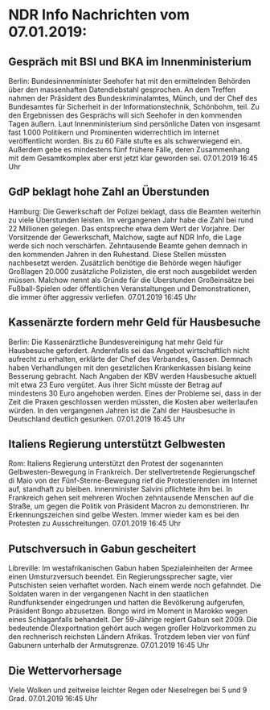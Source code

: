 # NDR Info Nachrichten vom 07.01.2019:


## Gespräch mit BSI und BKA im Innenministerium
Berlin: Bundesinnenminister Seehofer hat mit den ermittelnden Behörden über den massenhaften Datendiebstahl gesprochen. An dem Treffen nahmen der Präsident des Bundeskriminalamtes, Münch, und der Chef des Bundesamtes für Sicherheit in der Informationstechnik, Schönbohm, teil. Zu den Ergebnissen des Gesprächs will sich Seehofer in den kommenden Tagen äußern. Laut Innenministerium sind persönliche Daten von insgesamt fast 1.000 Politikern und Prominenten widerrechtlich im Internet veröffentlicht worden. Bis zu 60 Fälle stufte es als schwerwiegend ein. Außerdem gebe es mindestens fünf frühere Fälle, deren Zusammenhang mit dem Gesamtkomplex aber erst jetzt klar geworden sei. 07.01.2019 16:45 Uhr 

## GdP beklagt hohe Zahl an Überstunden
Hamburg: Die Gewerkschaft der Polizei beklagt, dass die Beamten weiterhin zu viele Überstunden leisten. Im vergangenen Jahr habe die Zahl bei rund 22 Millionen gelegen. Das entspreche etwa dem Wert der Vorjahre. Der Vorsitzende der Gewerkschaft, Malchow, sagte auf NDR Info, die Lage werde sich noch verschärfen. Zehntausende Beamte gehen demnach in den kommenden Jahren in den Ruhestand. Diese Stellen müssten nachbesetzt werden. Zusätzlich benötige die Behörde wegen häufiger Großlagen 20.000 zusätzliche Polizisten, die erst noch ausgebildet werden müssen. Malchow nennt als Gründe für die Überstunden Großeinsätze bei Fußball-Spielen oder öffentlichen Veranstaltungen und Demonstrationen, die immer öfter aggressiv verliefen. 07.01.2019 16:45 Uhr 

## Kassenärzte fordern mehr Geld für Hausbesuche
Berlin:	Die Kassenärztliche Bundesvereinigung hat mehr Geld für Hausbesuche gefordert. Andernfalls sei das Angebot wirtschaftlich nicht aufrecht zu erhalten, erklärte der Chef des Verbandes, Gassen. Demnach haben Verhandlungen mit den gesetzlichen Krankenkassen bislang keine Besserung gebracht. Nach Angaben der KBV werden Hausbesuche aktuell mit etwa 23 Euro vergütet. Aus ihrer Sicht müsste der Betrag auf mindestens 30 Euro angehoben werden. Eines der Probleme sei, dass in der Zeit die Praxen geschlossen werden müssten, die Kosten aber weiterlaufen würden. In den vergangenen Jahren ist die Zahl der Hausbesuche in Deutschland deutlich gesunken. 07.01.2019 16:45 Uhr 

## Italiens Regierung unterstützt Gelbwesten
Rom:	Italiens Regierung unterstützt den Protest der sogenannten Gelbwesten-Bewegung in Frankreich. Der stellvertretende Regierungschef di Maio von der Fünf-Sterne-Bewegung rief die Protestierenden im Internet auf, standhaft zu bleiben. Innenminister Salvini pflichtete ihm bei. In Frankreich gehen seit mehreren Wochen zehntausende Menschen auf die Straße, um gegen die Politik von Präsident Macron zu demonstrieren. Ihr Erkennungszeichen sind gelbe Westen. Immer wieder kam es bei den Protesten zu Ausschreitungen. 07.01.2019 16:45 Uhr 

## Putschversuch in Gabun gescheitert
Libreville: Im westafrikanischen Gabun haben Spezialeinheiten der Armee einen Umsturzversuch beendet. Ein Regierungssprecher sagte, vier Putschisten seien verhaftet worden. Nach einem werde noch gefahndet. Die Soldaten waren in der vergangenen Nacht in den staatlichen Rundfunksender eingedrungen und hatten die Bevölkerung aufgerufen, Präsident Bongo abzusetzen. Bongo wird im Moment in Marokko wegen eines Schlaganfalls behandelt. Der 59-Jährige regiert Gabun seit 2009. Die bedeutende Ölexportnation gehört auch wegen großer Holzvorkommen zu den rechnerisch reichsten Ländern Afrikas. Trotzdem leben vier von fünf Gabunern unterhalb der Armutsgrenze. 07.01.2019 16:45 Uhr 

## Die Wettervorhersage
Viele Wolken und zeitweise leichter Regen oder Nieselregen bei 5 und 9 Grad. 07.01.2019 16:45 Uhr 
